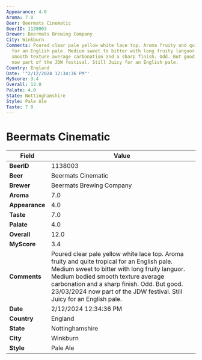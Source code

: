 ```yaml
---
Appearance: 4.0
Aroma: 7.0
Beer: Beermats Cinematic
BeerID: 1138003
Brewer: Beermats Brewing Company
City: Winkburn
Comments: Poured clear pale yellow white lace top. Aroma fruity and quite tropical
  for an English pale. Medium sweet to bitter with long fruity languor. Medium bodied
  smooth texture average carbonation and a sharp finish. Odd. But good. 23/03/2024
  now part of the JDW festival. Still Juicy for an English pale.
Country: England
Date: '"2/12/2024 12:34:36 PM"'
MyScore: 3.4
Overall: 12.0
Palate: 4.0
State: Nottinghamshire
Style: Pale Ale
Taste: 7.0
---
```


# Beermats Cinematic

| Field         | Value |
|---------------|-------|
| **BeerID** | 1138003 |
| **Beer** | Beermats Cinematic |
| **Brewer** | Beermats Brewing Company |
| **Aroma** | 7.0 |
| **Appearance** | 4.0 |
| **Taste** | 7.0 |
| **Palate** | 4.0 |
| **Overall** | 12.0 |
| **MyScore** | 3.4 |
| **Comments** | Poured clear pale yellow white lace top. Aroma fruity and quite tropical for an English pale. Medium sweet to bitter with long fruity languor. Medium bodied smooth texture average carbonation and a sharp finish. Odd. But good. 23/03/2024 now part of the JDW festival. Still Juicy for an English pale. |
| **Date** | 2/12/2024 12:34:36 PM |
| **Country** | England |
| **State** | Nottinghamshire |
| **City** | Winkburn |
| **Style** | Pale Ale |
